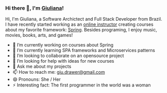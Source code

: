 ### Hi there 👋, I'm [Giuliana](https://www.linkedin.com/in/giulianabezerra/)! 

Hi, I'm Giuliana, a Software Archictect and Full Stack Developer from Brazil. I have recently started working as an [online instructor](https://www.udemy.com/user/giuliana-silva-bezerra/) creating courses about my favorite framework: [Spring](https://spring.io/). Besides programing, I enjoy music, movies, books, arts, and games!

- 🔭 I’m currently working on courses about Spring
- 🌱 I’m currently learning SPA frameworks and Microservices patterns
- 👯 I’m looking to collaborate on an opensource project
- 🤔 I’m looking for help with ideas for new courses
- 💬 Ask me about my projects
- 📫 How to reach me: giu.drawer@gmail.com
- 😄 Pronouns: She / Her
- ⚡ Interesting fact: The first programmer in the world was a woman
